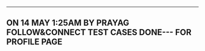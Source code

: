 ----------------------------------------------------
ON 14 MAY 1:25AM BY PRAYAG
FOLLOW&CONNECT TEST CASES DONE--- FOR PROFILE PAGE 
----------------------------------------------------
